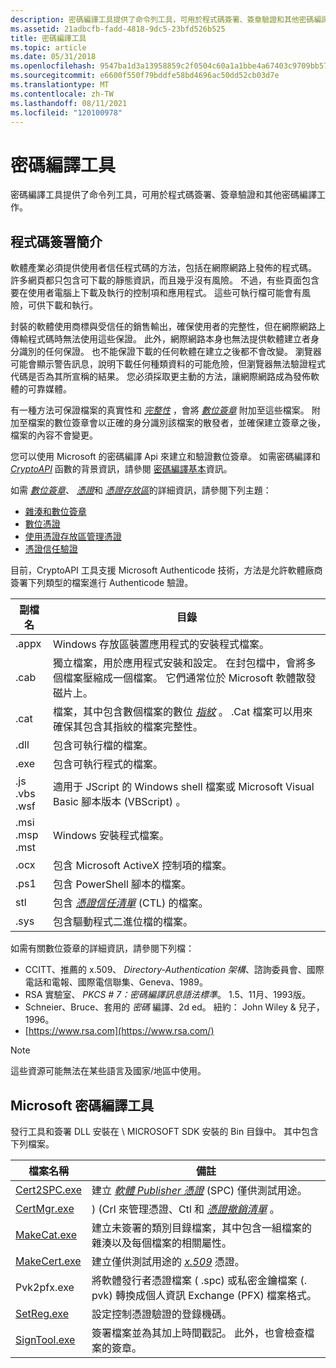 ```yaml
---
description: 密碼編譯工具提供了命令列工具，可用於程式碼簽署、簽章驗證和其他密碼編譯工作。
ms.assetid: 21adbcfb-fadd-4818-9dc5-23bfd526b525
title: 密碼編譯工具
ms.topic: article
ms.date: 05/31/2018
ms.openlocfilehash: 9547ba1d3a13958859c2f0504c60a1a1bbe4a67403c9709bb57900b73ad3a50d
ms.sourcegitcommit: e6600f550f79bddfe58bd4696ac50dd52cb03d7e
ms.translationtype: MT
ms.contentlocale: zh-TW
ms.lasthandoff: 08/11/2021
ms.locfileid: "120100978"
---
```

# <a name="cryptography-tools"></a>密碼編譯工具

密碼編譯工具提供了命令列工具，可用於程式碼簽署、簽章驗證和其他密碼編譯工作。

## <a name="introduction-to-code-signing"></a>程式碼簽署簡介

軟體產業必須提供使用者信任程式碼的方法，包括在網際網路上發佈的程式碼。 許多網頁都只包含可下載的靜態資訊，而且幾乎沒有風險。 不過，有些頁面包含要在使用者電腦上下載及執行的控制項和應用程式。 這些可執行檔可能會有風險，可供下載和執行。

封裝的軟體使用商標與受信任的銷售輸出，確保使用者的完整性，但在網際網路上傳輸程式碼時無法使用這些保證。 此外，網際網路本身也無法提供軟體建立者身分識別的任何保證。 也不能保證下載的任何軟體在建立之後都不會改變。 瀏覽器可能會顯示警告訊息，說明下載任何種類資料的可能危險，但瀏覽器無法驗證程式代碼是否為其所宣稱的結果。 您必須採取更主動的方法，讓網際網路成為發佈軟體的可靠媒體。

有一種方法可保證檔案的真實性和 [*完整性*](../secgloss/i-gly.md) ，會將 [*數位簽章*](../secgloss/d-gly.md) 附加至這些檔案。 附加至檔案的數位簽章會以正確的身分識別該檔案的散發者，並確保建立簽章之後，檔案的內容不會變更。

您可以使用 Microsoft 的密碼編譯 Api 來建立和驗證數位簽章。 如需密碼編譯和 [*CryptoAPI*](../secgloss/c-gly.md) 函數的背景資訊，請參閱 [密碼編譯基本](cryptography-essentials.md)資訊。

如需 [*數位簽章*](../secgloss/d-gly.md)、 [*憑證*](../secgloss/c-gly.md)和 [*憑證存放區*](../secgloss/c-gly.md)的詳細資訊，請參閱下列主題：

-   [雜湊和數位簽章](hashes-and-digital-signatures.md)
-   [數位憑證](digital-certificates.md)
-   [使用憑證存放區管理憑證](managing-certificates-with-certificate-stores.md)
-   [憑證信任驗證](certificate-trust-verification.md)

目前，CryptoAPI 工具支援 Microsoft Authenticode 技術，方法是允許軟體廠商簽署下列類型的檔案進行 Authenticode 驗證。



| 副檔名                             | 目錄                                                                                                                                                                                                                              |
|-------------------------------------------------|---------------------------------------------------------------------------------------------------------------------------------------------------------------------------------------------------------------------------------------|
| .appx<br/>                                | Windows 存放區裝置應用程式的安裝程式檔案。<br/>                                                                                                                                                                            |
| .cab<br/>                                 | 獨立檔案，用於應用程式安裝和設定。 在封包檔中，會將多個檔案壓縮成一個檔案。 它們通常位於 Microsoft 軟體散發磁片上。<br/>                        |
| .cat<br/>                                 | 檔案，其中包含數個檔案的數位 [*指紋*](../secgloss/t-gly.md) 。 .Cat 檔案可以用來確保其包含其指紋的檔案完整性。<br/> |
| .dll<br/>                                 | 包含可執行檔的檔案。<br/>                                                                                                                                                                                   |
| .exe<br/>                                 | 包含可執行程式的檔案。<br/>                                                                                                                                                                                    |
| .js<br/> .vbs<br/> .wsf<br/>  | 適用于 JScript 的 Windows shell 檔案或 Microsoft Visual Basic 腳本版本 (VBScript) 。<br/>                                                                                                                                    |
| .msi<br/> .msp<br/> .mst<br/> | Windows 安裝程式檔案。<br/>                                                                                                                                                                                                   |
| .ocx<br/>                                 | 包含 Microsoft ActiveX 控制項的檔案。<br/>                                                                                                                                                                             |
| .ps1<br/>                                 | 包含 PowerShell 腳本的檔案。<br/>                                                                                                                                                                                     |
| stl<br/>                                 | 包含 [*憑證信任清單*](../secgloss/c-gly.md) (CTL) 的檔案。<br/>                                                                           |
| .sys<br/>                                 | 包含驅動程式二進位檔的檔案。<br/>                                                                                                                                                                                        |



 

如需有關數位簽章的詳細資訊，請參閱下列檔：

-   CCITT、推薦的 x.509、 *Directory-Authentication 架構*、諮詢委員會、國際電話和電報、國際電信聯集、Geneva、1989。
-   RSA 實驗室、 *PKCS \# 7：密碼編譯訊息語法標準*。 1.5、11月、1993版。
-   Schneier、Bruce、套用的 *密碼* 編譯、2d ed。 紐約： John Wiley & 兒子，1996。
-   [https://www.rsa.com](https://www.rsa.com/)

> [!Note]  
> 這些資源可能無法在某些語言及國家/地區中使用。

 

## <a name="microsoft-cryptography-tools"></a>Microsoft 密碼編譯工具

發行工具和簽署 DLL 安裝在 \\ MICROSOFT SDK 安裝的 Bin 目錄中。 其中包含下列檔案。



| 檔案名稱                    | 備註                                                                                                                                                                                             |
|------------------------------|-----------------------------------------------------------------------------------------------------------------------------------------------------------------------------------------------------|
| [Cert2SPC.exe](cert2spc.md) | 建立 [*軟體 Publisher 憑證*](../secgloss/s-gly.md) (SPC) 僅供測試用途。<br/> |
| [CertMgr.exe](certmgr.md)   | )  (Crl 來管理憑證、Ctl 和 [*憑證撤銷清單*](../secgloss/c-gly.md) 。<br/>             |
| [MakeCat.exe](makecat.md)   | 建立未簽署的類別目錄檔案，其中包含一組檔案的雜湊以及每個檔案的相關屬性。<br/>                                                               |
| [MakeCert.exe](makecert.md) | 建立僅供測試用途的 [*x.509*](../secgloss/x-gly.md) 憑證。<br/>                                                                      |
| Pvk2pfx.exe                  | 將軟體發行者憑證檔案 ( .spc) 或私密金鑰檔案 (. pvk) 轉換成個人資訊 Exchange (PFX) 檔案格式。<br/>                                                   |
| [SetReg.exe](setreg.md)     | 設定控制憑證驗證的登錄機碼。<br/>                                                                                                                                |
| [SignTool.exe](signtool.md) | 簽署檔案並為其加上時間戳記。 此外，也會檢查檔案的簽章。<br/>                                                                                                              |



 

 

 
